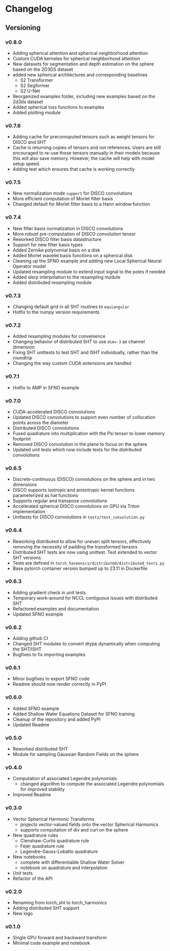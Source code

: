 # Changelog

## Versioning

### v0.8.0

* Adding spherical attention and spherical neighborhood attention
* Custom CUDA kerneles for spherical neighborhood attention
* New datasets for segmentation and depth estimation on the sphere based on the 2D3DS dataset
* added new spherical architectures and corresponding baselines
    * S2 Transformer
    * S2 Segformer
    * S2 U-Net
* Reorganized examples folder, including new examples based on the 2d3ds dataset
* Added spherical loss functions to examples
* Added plotting module

### v0.7.6

* Adding cache for precomoputed tensors such as weight tensors for DISCO and SHT
* Cache is returning copies of tensors and not references. Users are still encouraged to re-use
  those tensors manually in their models because this will also save memory. However,
  the cache will help with model setup speed.
* Adding test which ensures that cache is working correctly

### v0.7.5

* New normalization mode `support` for DISCO convolutions
* More efficient computation of Morlet filter basis
* Changed default for Morlet filter basis to a Hann window function

### v0.7.4

* New filter basis normalization in DISCO convolutions
* More robust pre-computation of DISCO convolution tensor
* Reworked DISCO filter basis datastructure
* Support for new filter basis types
* Added Zernike polynomial basis on a disk
* Added Morlet wavelet basis functions on a spherical disk
* Cleaning up the SFNO example and adding new Local Spherical Neural Operator model
* Updated resampling module to extend input signal to the poles if needed
* Added slerp interpolation to the resampling module
* Added distributed resampling module

### v0.7.3

* Changing default grid in all SHT routines to `equiangular`
* Hotfix to the numpy version requirements

### v0.7.2

* Added resampling modules for convenience
* Changing behavior of distributed SHT to use `dim=-3` as channel dimension
* Fixing SHT unittests to test SHT and ISHT individually, rather than the roundtrip
* Changing the way custom CUDA extensions are handled

### v0.7.1

* Hotfix to AMP in SFNO example

### v0.7.0

* CUDA-accelerated DISCO convolutions
* Updated DISCO convolutions to support even number of collocation points across the diameter
* Distributed DISCO convolutions
* Fused quadrature into multiplication with the Psi tensor to lower memory footprint
* Removed DISCO convolution in the plane to focus on the sphere
* Updated unit tests which now include tests for the distributed convolutions

### v0.6.5

* Discrete-continuous (DISCO) convolutions on the sphere and in two dimensions
* DISCO supports isotropic and anisotropic kernel functions parameterized as hat functions
* Supports regular and transpose convolutions
* Accelerated spherical DISCO convolutions on GPU via Triton implementation
* Unittests for DISCO convolutions in `tests/test_convolution.py`

### v0.6.4

* Reworking distributed to allow for uneven split tensors, effectively removing the necessity of padding the transformed tensors
* Distributed SHT tests are now using unittest. Test extended to vector SHT versions
* Tests are defined in `torch_harmonics/distributed/distributed_tests.py`
* Base pytorch container version bumped up to 23.11 in Dockerfile

### v0.6.3

* Adding gradient check in unit tests
* Temporary work-around for NCCL contiguous issues with distributed SHT
* Refactored examples and documentation
* Updated SFNO example

### v0.6.2

* Adding github CI
* Changed SHT modules to convert dtype dynamically when computing the SHT/ISHT
* Bugfixes to fix importing examples

### v0.6.1

* Minor bugfixes to export SFNO code
* Readme should now render correctly in PyPI

### v0.6.0

* Added SFNO example
* Added Shallow Water Equations Dataset for SFNO training
* Cleanup of the repository and added PyPI
* Updated Readme

### v0.5.0

* Reworked distributed SHT
* Module for sampling Gaussian Random Fields on the sphere

### v0.4.0

* Computation of associated Legendre polynomials
    * changed algorithm to compute the associated Legendre polynomials for improved stability
* Improved Readme

### v0.3.0

* Vector Spherical Harmonic Transforms
    * projects vector-valued fields onto the vector Spherical Harmonics
    * supports computation of div and curl on the sphere
* New quadrature rules
    * Clenshaw-Curtis quadrature rule
    * Fejér quadrature rule
    * Legendre-Gauss-Lobatto quadrature
* New notebooks
    * complete with differentiable Shallow Water Solver
    * notebook on quadrature and interpolation
* Unit tests
* Refactor of the API

### v0.2.0

* Renaming from torch_sht to torch_harmonics
* Adding distributed SHT support
* New logo

### v0.1.0

* Single GPU forward and backward transform
* Minimal code example and notebook
